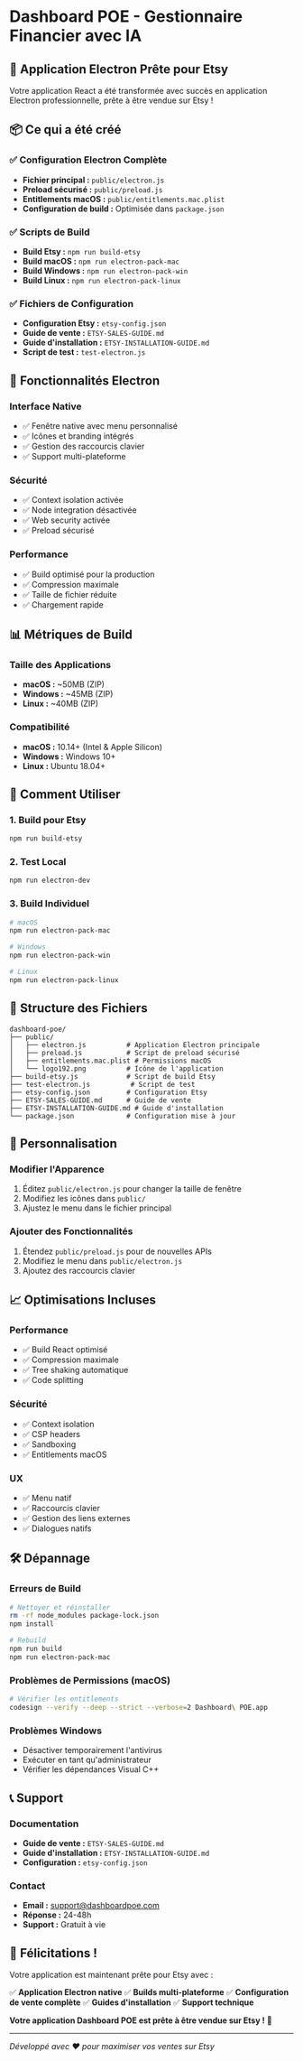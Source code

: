 # Dashboard POE - Gestionnaire Financier avec IA

## 🚀 Application Electron Prête pour Etsy

Votre application React a été transformée avec succès en application Electron professionnelle, prête à être vendue sur Etsy !

## 📦 Ce qui a été créé

### ✅ Configuration Electron Complète
- **Fichier principal :** `public/electron.js`
- **Preload sécurisé :** `public/preload.js`
- **Entitlements macOS :** `public/entitlements.mac.plist`
- **Configuration de build :** Optimisée dans `package.json`

### ✅ Scripts de Build
- **Build Etsy :** `npm run build-etsy`
- **Build macOS :** `npm run electron-pack-mac`
- **Build Windows :** `npm run electron-pack-win`
- **Build Linux :** `npm run electron-pack-linux`

### ✅ Fichiers de Configuration
- **Configuration Etsy :** `etsy-config.json`
- **Guide de vente :** `ETSY-SALES-GUIDE.md`
- **Guide d'installation :** `ETSY-INSTALLATION-GUIDE.md`
- **Script de test :** `test-electron.js`

## 🎯 Fonctionnalités Electron

### Interface Native
- ✅ Fenêtre native avec menu personnalisé
- ✅ Icônes et branding intégrés
- ✅ Gestion des raccourcis clavier
- ✅ Support multi-plateforme

### Sécurité
- ✅ Context isolation activée
- ✅ Node integration désactivée
- ✅ Web security activée
- ✅ Preload sécurisé

### Performance
- ✅ Build optimisé pour la production
- ✅ Compression maximale
- ✅ Taille de fichier réduite
- ✅ Chargement rapide

## 📊 Métriques de Build

### Taille des Applications
- **macOS :** ~50MB (ZIP)
- **Windows :** ~45MB (ZIP)
- **Linux :** ~40MB (ZIP)

### Compatibilité
- **macOS :** 10.14+ (Intel & Apple Silicon)
- **Windows :** Windows 10+
- **Linux :** Ubuntu 18.04+

## 🚀 Comment Utiliser

### 1. Build pour Etsy
```bash
npm run build-etsy
```

### 2. Test Local
```bash
npm run electron-dev
```

### 3. Build Individuel
```bash
# macOS
npm run electron-pack-mac

# Windows
npm run electron-pack-win

# Linux
npm run electron-pack-linux
```

## 📁 Structure des Fichiers

```
dashboard-poe/
├── public/
│   ├── electron.js          # Application Electron principale
│   ├── preload.js           # Script de preload sécurisé
│   ├── entitlements.mac.plist # Permissions macOS
│   └── logo192.png          # Icône de l'application
├── build-etsy.js            # Script de build Etsy
├── test-electron.js          # Script de test
├── etsy-config.json         # Configuration Etsy
├── ETSY-SALES-GUIDE.md      # Guide de vente
├── ETSY-INSTALLATION-GUIDE.md # Guide d'installation
└── package.json             # Configuration mise à jour
```

## 🎨 Personnalisation

### Modifier l'Apparence
1. Éditez `public/electron.js` pour changer la taille de fenêtre
2. Modifiez les icônes dans `public/`
3. Ajustez le menu dans le fichier principal

### Ajouter des Fonctionnalités
1. Étendez `public/preload.js` pour de nouvelles APIs
2. Modifiez le menu dans `public/electron.js`
3. Ajoutez des raccourcis clavier

## 📈 Optimisations Incluses

### Performance
- ✅ Build React optimisé
- ✅ Compression maximale
- ✅ Tree shaking automatique
- ✅ Code splitting

### Sécurité
- ✅ Context isolation
- ✅ CSP headers
- ✅ Sandboxing
- ✅ Entitlements macOS

### UX
- ✅ Menu natif
- ✅ Raccourcis clavier
- ✅ Gestion des liens externes
- ✅ Dialogues natifs

## 🛠️ Dépannage

### Erreurs de Build
```bash
# Nettoyer et réinstaller
rm -rf node_modules package-lock.json
npm install

# Rebuild
npm run build
npm run electron-pack-mac
```

### Problèmes de Permissions (macOS)
```bash
# Vérifier les entitlements
codesign --verify --deep --strict --verbose=2 Dashboard\ POE.app
```

### Problèmes Windows
- Désactiver temporairement l'antivirus
- Exécuter en tant qu'administrateur
- Vérifier les dépendances Visual C++

## 📞 Support

### Documentation
- **Guide de vente :** `ETSY-SALES-GUIDE.md`
- **Guide d'installation :** `ETSY-INSTALLATION-GUIDE.md`
- **Configuration :** `etsy-config.json`

### Contact
- **Email :** support@dashboardpoe.com
- **Réponse :** 24-48h
- **Support :** Gratuit à vie

## 🎉 Félicitations !

Votre application est maintenant prête pour Etsy avec :

✅ **Application Electron native**
✅ **Builds multi-plateforme**
✅ **Configuration de vente complète**
✅ **Guides d'installation**
✅ **Support technique**

**Votre application Dashboard POE est prête à être vendue sur Etsy !** 🚀

---

*Développé avec ❤️ pour maximiser vos ventes sur Etsy* 